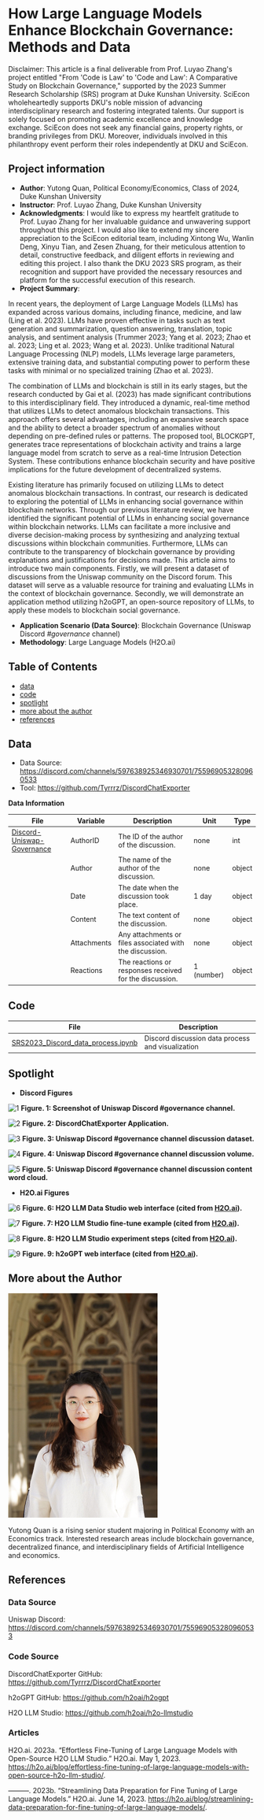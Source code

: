 # How Large Language Models Enhance Blockchain Governance: Methods and Data

Disclaimer: This article is a final deliverable from Prof. Luyao Zhang's project entitled "From 'Code is Law' to 'Code and Law': A Comparative Study on Blockchain Governance," supported by the 2023 Summer Research Scholarship (SRS) program at Duke Kunshan University. SciEcon wholeheartedly supports DKU's noble mission of advancing interdisciplinary research and fostering integrated talents. Our support is solely focused on promoting academic excellence and knowledge exchange. SciEcon does not seek any financial gains, property rights, or branding privileges from DKU. Moreover, individuals involved in this philanthropy event perform their roles independently at DKU and SciEcon. 
  
## Project information
- **Author**: Yutong Quan, Political Economy/Economics, Class of 2024, Duke Kunshan University
- **Instructor**: Prof. Luyao Zhang, Duke Kunshan University
- **Acknowledgments**: I would like to express my heartfelt gratitude to Prof. Luyao Zhang for her invaluable guidance and unwavering support throughout this project. I would also like to extend my sincere appreciation to the SciEcon editorial team, including Xintong Wu, Wanlin Deng, Xinyu Tian, and Zesen Zhuang, for their meticulous attention to detail, constructive feedback, and diligent efforts in reviewing and editing this project. I also thank the DKU 2023 SRS program, as their recognition and support have provided the necessary resources and platform for the successful execution of this research.
- **Project Summary**: 

In recent years, the deployment of Large Language Models (LLMs) has expanded across various domains, including finance, medicine, and law (Ling et al. 2023). LLMs have proven effective in tasks such as text generation and summarization, question answering, translation, topic analysis, and sentiment analysis (Trummer 2023; Yang et al. 2023; Zhao et al. 2023; Ling et al. 2023; Wang et al. 2023). Unlike traditional Natural Language Processing (NLP) models, LLMs leverage large parameters, extensive training data, and substantial computing power to perform these tasks with minimal or no specialized training (Zhao et al. 2023).

The combination of LLMs and blockchain is still in its early stages, but the research conducted by Gai et al. (2023) has made significant contributions to this interdisciplinary field. They introduced a dynamic, real-time method that utilizes LLMs to detect anomalous blockchain transactions. This approach offers several advantages, including an expansive search space and the ability to detect a broader spectrum of anomalies without depending on pre-defined rules or patterns. The proposed tool, BLOCKGPT, generates trace representations of blockchain activity and trains a large language model from scratch to serve as a real-time Intrusion Detection System. These contributions enhance blockchain security and have positive implications for the future development of decentralized systems.

Existing literature has primarily focused on utilizing LLMs to detect anomalous blockchain transactions. In contrast, our research is dedicated to exploring the potential of LLMs in enhancing social governance within blockchain networks. Through our previous literature review, we have identified the significant potential of LLMs in enhancing social governance within blockchain networks. LLMs can facilitate a more inclusive and diverse decision-making process by synthesizing and analyzing textual discussions within blockchain communities. Furthermore, LLMs can contribute to the transparency of blockchain governance by providing explanations and justifications for decisions made.
This article aims to introduce two main components. Firstly, we will present a dataset of discussions from the Uniswap community on the Discord forum. This dataset will serve as a valuable resource for training and evaluating LLMs in the context of blockchain governance. Secondly, we will demonstrate an application method utilizing h2oGPT, an open-source repository of LLMs, to apply these models to blockchain social governance.


  - **Application Scenario (Data Source)**: Blockchain Governance (Uniswap Discord *#governance* channel)
  - **Methodology**: Large Language Models (H2O.ai)

## Table of Contents
- [data](https://github.com/SciEcon/SRS2023_LLMs-BlockchainGovernance/tree/main#data)
- [code](https://github.com/SciEcon/SRS2023_LLMs-BlockchainGovernance/tree/main#code)
- [spotlight](https://github.com/SciEcon/SRS2023_LLMs-BlockchainGovernance/tree/main#spotlight)
- [more about the author](https://github.com/SciEcon/SRS2023_LLMs-BlockchainGovernance/tree/main#more-about-the-author)
- [references](https://github.com/SciEcon/SRS2023_LLMs-BlockchainGovernance/tree/main#reference)

## Data
- Data Source: https://discord.com/channels/597638925346930701/755969053280960533
- Tool: https://github.com/Tyrrrz/DiscordChatExporter

**Data Information**

| File | Variable | Description | Unit | Type |
| ----- | --------- | ----------- | ----------- | ----------- |
| [Discord-Uniswap-Governance](https://github.com/SciEcon/SRS2023_LLMs-BlockchainGovernance/blob/main/data/Queried_Data/Discord%20-%20Uniswap%20-%20Governance.csv) | AuthorID | The ID of the author of the discussion. | none | int |
| | Author | The name of the author of the discussion. | none | object |
| | Date | The date when the discussion took place. | 1 day | object |
| | Content | The text content of the discussion. | none | object |
| | Attachments | Any attachments or files associated with the discussion. | none | object |
| | Reactions | The reactions or responses received for the discussion. | 1 (number) | object |

## Code
| File | Description |
| ----- | ----------- |
| [SRS2023_Discord_data_process.ipynb](https://github.com/SciEcon/SRS2023_LLMs-BlockchainGovernance/blob/main/code/SRS2023_Discord_data_process.ipynb) | Discord discussion data process and visualization |

## Spotlight
- **Discord Figures**

![1](https://github.com/SciEcon/SRS2023_LLMs-BlockchainGovernance/blob/main/spotlight/figures/discord%20screenshot.png?raw=true)
**Figure. 1: Screenshot of Uniswap Discord #governance channel.**


![2](https://github.com/SciEcon/SRS2023_LLMs-BlockchainGovernance/blob/main/spotlight/figures/discordchatexporter.png?raw=true)
**Figure. 2: DiscordChatExporter Application.**


![3](https://github.com/SciEcon/SRS2023_LLMs-BlockchainGovernance/blob/main/spotlight/figures/discord%20dataset.png?raw=true)
**Figure. 3: Uniswap Discord #governance channel discussion dataset.**


![4](https://github.com/SciEcon/SRS2023_LLMs-BlockchainGovernance/blob/main/spotlight/figures/discussion%20volume.png?raw=true)
**Figure. 4: Uniswap Discord #governance channel discussion volume.**


![5](https://github.com/SciEcon/SRS2023_LLMs-BlockchainGovernance/blob/main/spotlight/figures/word%20cloud.png?raw=true)
**Figure. 5: Uniswap Discord #governance channel discussion content word cloud.**


- **H2O.ai Figures**

![6](https://github.com/SciEcon/SRS2023_LLMs-BlockchainGovernance/blob/main/spotlight/figures/LLM%20data%20studio.png?raw=true)
**Figure. 6: H2O LLM Data Studio web interface (cited from [H2O.ai](https://h2o.ai/blog/streamlining-data-preparation-for-fine-tuning-of-large-language-models/)).**


![7](https://github.com/SciEcon/SRS2023_LLMs-BlockchainGovernance/blob/main/spotlight/figures/fine-tune.png?raw=true)
**Figure. 7: H2O LLM Studio fine-tune example (cited from [H2O.ai](https://h2o.ai/blog/effortless-fine-tuning-of-large-language-models-with-open-source-h2o-llm-studio/.)).**


![8](https://github.com/SciEcon/SRS2023_LLMs-BlockchainGovernance/blob/main/spotlight/figures/experiment%20steps.png?raw=true)
**Figure. 8: H2O LLM Studio experiment steps (cited from [H2O.ai](https://h2o.ai/blog/effortless-fine-tuning-of-large-language-models-with-open-source-h2o-llm-studio/.)).**


![9](https://github.com/SciEcon/SRS2023_LLMs-BlockchainGovernance/blob/main/spotlight/figures/h2ogpt.png?raw=true)
**Figure. 9: h2oGPT web interface (cited from [H2O.ai](https://github.com/h2oai/h2ogpt)).**

## More about the Author
![yutong](https://github.com/yutongquan/Yutong-Quan/blob/main/image/chapel%20photo.png?raw=true)

Yutong Quan is a rising senior student majoring in Political Economy with an Economics track. Interested research areas include blockchain governance, decentralized finance, and interdisciplinary fields of Artificial Intelligence and economics.

## References

### Data Source
Uniswap Discord: https://discord.com/channels/597638925346930701/755969053280960533

### Code Source
DiscordChatExporter GitHub: https://github.com/Tyrrrz/DiscordChatExporter

h2oGPT GitHub: https://github.com/h2oai/h2ogpt

H2O LLM Studio: https://github.com/h2oai/h2o-llmstudio

### Articles
H2O.ai. 2023a. “Effortless Fine-Tuning of Large Language Models with Open-Source H2O LLM Studio.” H2O.ai. May 1, 2023. https://h2o.ai/blog/effortless-fine-tuning-of-large-language-models-with-open-source-h2o-llm-studio/.

———. 2023b. “Streamlining Data Preparation for Fine Tuning of Large Language Models.” H2O.ai. June 14, 2023. https://h2o.ai/blog/streamlining-data-preparation-for-fine-tuning-of-large-language-models/.
